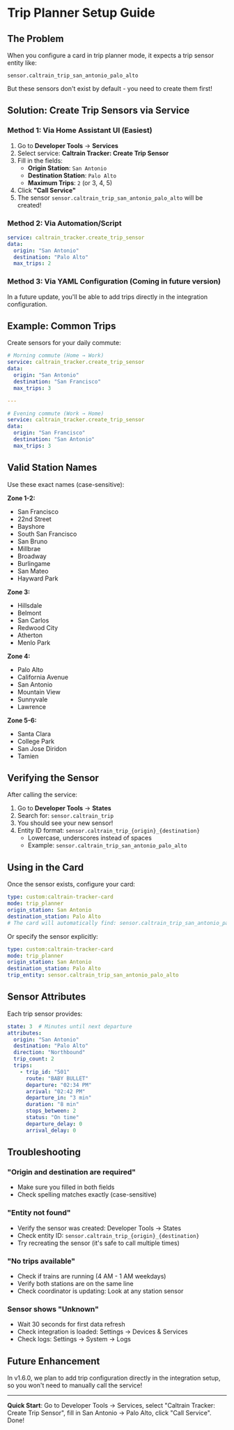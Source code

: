 # Trip Planner Setup Guide

## The Problem

When you configure a card in trip planner mode, it expects a trip sensor entity like:
```
sensor.caltrain_trip_san_antonio_palo_alto
```

But these sensors don't exist by default - you need to create them first!

## Solution: Create Trip Sensors via Service

### Method 1: Via Home Assistant UI (Easiest)

1. Go to **Developer Tools** → **Services**
2. Select service: **Caltrain Tracker: Create Trip Sensor**
3. Fill in the fields:
   - **Origin Station**: `San Antonio`
   - **Destination Station**: `Palo Alto`
   - **Maximum Trips**: `2` (or 3, 4, 5)
4. Click **"Call Service"**
5. The sensor `sensor.caltrain_trip_san_antonio_palo_alto` will be created!

### Method 2: Via Automation/Script

```yaml
service: caltrain_tracker.create_trip_sensor
data:
  origin: "San Antonio"
  destination: "Palo Alto"
  max_trips: 2
```

### Method 3: Via YAML Configuration (Coming in future version)

In a future update, you'll be able to add trips directly in the integration configuration.

## Example: Common Trips

Create sensors for your daily commute:

```yaml
# Morning commute (Home → Work)
service: caltrain_tracker.create_trip_sensor
data:
  origin: "San Antonio"
  destination: "San Francisco"
  max_trips: 3

---

# Evening commute (Work → Home)  
service: caltrain_tracker.create_trip_sensor
data:
  origin: "San Francisco"
  destination: "San Antonio"
  max_trips: 3
```

## Valid Station Names

Use these exact names (case-sensitive):

**Zone 1-2:**
- San Francisco
- 22nd Street
- Bayshore
- South San Francisco
- San Bruno
- Millbrae
- Broadway
- Burlingame
- San Mateo
- Hayward Park

**Zone 3:**
- Hillsdale
- Belmont
- San Carlos
- Redwood City
- Atherton
- Menlo Park

**Zone 4:**
- Palo Alto
- California Avenue
- San Antonio
- Mountain View
- Sunnyvale
- Lawrence

**Zone 5-6:**
- Santa Clara
- College Park
- San Jose Diridon
- Tamien

## Verifying the Sensor

After calling the service:

1. Go to **Developer Tools** → **States**
2. Search for: `sensor.caltrain_trip`
3. You should see your new sensor!
4. Entity ID format: `sensor.caltrain_trip_{origin}_{destination}`
   - Lowercase, underscores instead of spaces
   - Example: `sensor.caltrain_trip_san_antonio_palo_alto`

## Using in the Card

Once the sensor exists, configure your card:

```yaml
type: custom:caltrain-tracker-card
mode: trip_planner
origin_station: San Antonio
destination_station: Palo Alto
# The card will automatically find: sensor.caltrain_trip_san_antonio_palo_alto
```

Or specify the sensor explicitly:

```yaml
type: custom:caltrain-tracker-card
mode: trip_planner
origin_station: San Antonio
destination_station: Palo Alto
trip_entity: sensor.caltrain_trip_san_antonio_palo_alto
```

## Sensor Attributes

Each trip sensor provides:

```yaml
state: 3  # Minutes until next departure
attributes:
  origin: "San Antonio"
  destination: "Palo Alto"
  direction: "Northbound"
  trip_count: 2
  trips:
    - trip_id: "501"
      route: "BABY BULLET"
      departure: "02:34 PM"
      arrival: "02:42 PM"
      departure_in: "3 min"
      duration: "8 min"
      stops_between: 2
      status: "On time"
      departure_delay: 0
      arrival_delay: 0
```

## Troubleshooting

### "Origin and destination are required"
- Make sure you filled in both fields
- Check spelling matches exactly (case-sensitive)

### "Entity not found"
- Verify the sensor was created: Developer Tools → States
- Check entity ID: `sensor.caltrain_trip_{origin}_{destination}`
- Try recreating the sensor (it's safe to call multiple times)

### "No trips available"
- Check if trains are running (4 AM - 1 AM weekdays)
- Verify both stations are on the same line
- Check coordinator is updating: Look at any station sensor

### Sensor shows "Unknown"
- Wait 30 seconds for first data refresh
- Check integration is loaded: Settings → Devices & Services
- Check logs: Settings → System → Logs

## Future Enhancement

In v1.6.0, we plan to add trip configuration directly in the integration setup, so you won't need to manually call the service!

---

**Quick Start**: Go to Developer Tools → Services, select "Caltrain Tracker: Create Trip Sensor", fill in San Antonio → Palo Alto, click "Call Service". Done!
